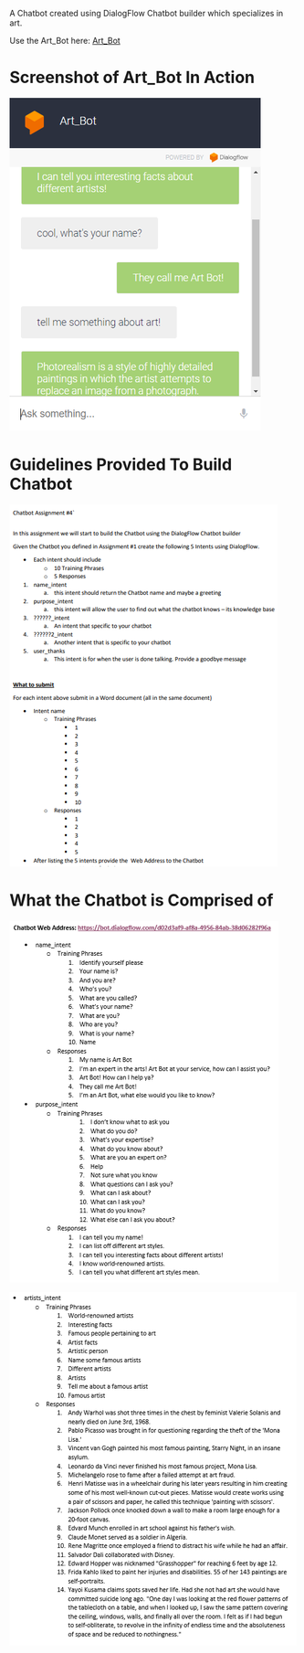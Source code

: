 A Chatbot created using DialogFlow Chatbot builder which specializes in art.

Use the Art_Bot here: [Art_Bot](https://bot.dialogflow.com/d02d3af9-af8a-4956-84ab-38d06282f96a)

# Screenshot of Art_Bot In Action

![Bot In Action](https://raw.githubusercontent.com/JocelyneRonning/Art_Bot/main/ArtBot/InAction.PNG)

# Guidelines Provided To Build Chatbot

![Chatbot Guidelines](https://raw.githubusercontent.com/JocelyneRonning/Art_Bot/main/ArtBot/InstructionsGiven.PNG)

# What the Chatbot is Comprised of

![Inner Works](https://raw.githubusercontent.com/JocelyneRonning/Art_Bot/main/ArtBot/WorksPg1.PNG)

![Inner Works Continued](https://raw.githubusercontent.com/JocelyneRonning/Art_Bot/main/ArtBot/WorksPg2.PNG)
